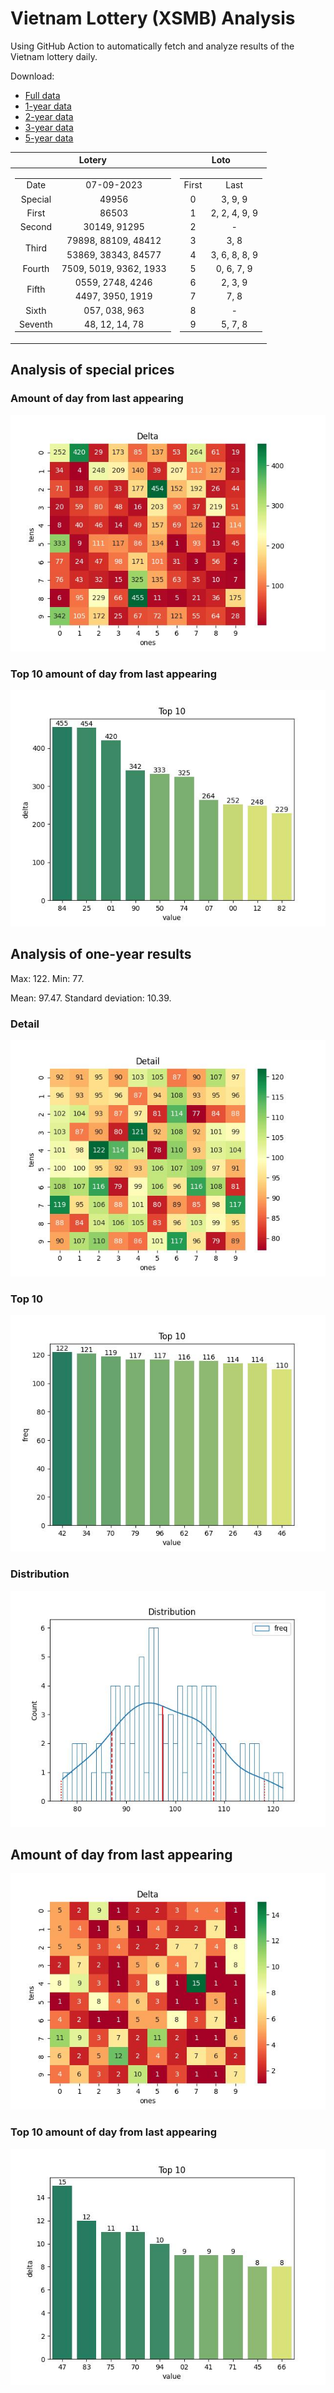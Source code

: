 # Vietnam Lottery (XSMB) Analysis

Using GitHub Action to automatically fetch and analyze results of the Vietnam lottery daily.

Download:

* [Full data](https://raw.githubusercontent.com/khiemdoan/vietnam-lottery-xsmb-analysis/main/results/xsmb.csv)
* [1-year data](https://raw.githubusercontent.com/khiemdoan/vietnam-lottery-xsmb-analysis/main/results/xsmb_1_year.csv)
* [2-year data](https://raw.githubusercontent.com/khiemdoan/vietnam-lottery-xsmb-analysis/main/results/xsmb_2_year.csv)
* [3-year data](https://raw.githubusercontent.com/khiemdoan/vietnam-lottery-xsmb-analysis/main/results/xsmb_3_year.csv)
* [5-year data](https://raw.githubusercontent.com/khiemdoan/vietnam-lottery-xsmb-analysis/main/results/xsmb_5_year.csv)

| Lotery      | Loto |
| :-----------: | :-----------: |
| <table><tr><td>Date</td><td>07-09-2023</td></tr><tr><td>Special</td><td>49956</td></tr><tr><td>First</td><td>86503</td></tr><tr><td>Second</td><td>30149, 91295</td></tr><tr><td rowspan="2">Third</td><td>79898, 88109, 48412</td></tr><tr><td>53869, 38343, 84577</td></tr><tr><td>Fourth</td><td>7509, 5019, 9362, 1933</td></tr><tr><td rowspan="2">Fifth</td><td>0559, 2748, 4246</td></tr><tr><td>4497, 3950, 1919</td></tr><tr><td>Sixth</td><td>057, 038, 963</td></tr><tr><td>Seventh</td><td>48, 12, 14, 78</td></tr></table> | <table><tr><td>First</td><td>Last</td></tr><tr><td>0</td><td>3, 9, 9</td></tr><tr><td>1</td><td>2, 2, 4, 9, 9</td></tr><tr><td>2</td><td>-</td></tr><tr><td>3</td><td>3, 8</td></tr><tr><td>4</td><td>3, 6, 8, 8, 9</td></tr><tr><td>5</td><td>0, 6, 7, 9</td></tr><tr><td>6</td><td>2, 3, 9</td></tr><tr><td>7</td><td>7, 8</td></tr><tr><td>8</td><td>-</td></tr><tr><td>9</td><td>5, 7, 8</td></tr></table> |


<h2>Analysis of special prices</h2>

<h3>Amount of day from last appearing</h3>

![Delta](images/special_delta.jpg)

<h3>Top 10 amount of day from last appearing</h3>

![Delta top 10](images/special_delta_top_10.jpg)

<h2>Analysis of one-year results</h2>

Max: 122. Min: 77.

Mean: 97.47. Standard deviation: 10.39.

<h3>Detail</h3>

![Detail](images/heatmap.jpg)

<h3>Top 10</h3>

![Top 10](images/top-10.jpg)

<h3>Distribution</h3>

![Distribution](images/distribution.jpg)

<h2>Amount of day from last appearing</h2>

![Delta](images/delta.jpg)

<h3>Top 10 amount of day from last appearing</h3>

![Delta top 10](images/delta_top_10.jpg)